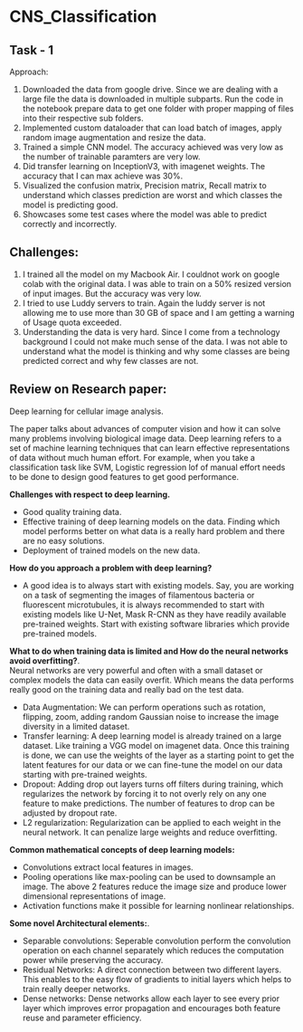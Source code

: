 # CNS_Classification

## Task - 1
Approach:
1. Downloaded the data from google drive. Since we are dealing with a large file the data is downloaded in multiple subparts. Run the code in the notebook prepare data to get one folder with proper mapping of files into their respective sub folders. 
2. Implemented custom dataloader that can load batch of images, apply random image augmentation and resize the data. 
3. Trained a simple CNN model. The accuracy achieved was very low as the number of trainable paramters are very low. 
4. Did transfer learning on InceptionV3, with imagenet weights. The accuracy that I can max achieve was 30%.
5. Visualized the confusion matrix, Precision matrix, Recall matrix to understand which classes prediction are worst and which classes the model is predicting good.
6. Showcases some test cases where the model was able to predict correctly and incorrectly.

## Challenges:
1. I trained all the model on my Macbook Air. I couldnot work on google colab with the original data. I was able to train on a 50% resized version of input images. But the accuracy was very low.
2. I tried to use Luddy servers to train. Again the luddy server is not allowing me to use more than 30 GB of space and I am getting a warning of Usage quota exceeded. 
3. Understanding the data is very hard. Since I come from a technology background I could not make much sense of the data. I was not able to understand what the model is thinking and why some classes are being predicted correct and why few classes are not. 


## Review on Research paper:

Deep learning for cellular image analysis.

The paper talks about advances of computer vision and how it can solve many problems involving biological image data. 
Deep learning refers to a set of machine learning techniques that can learn effective representations of data without much human effort. For example, when you take a classification task like SVM, Logistic regression lof of manual effort needs to be done to design good features to get good performance.  

**Challenges with respect to deep learning.**
* Good quality training data. 
* Effective training of deep learning models on the data. Finding which model performs better on what data is a really hard problem and there are no easy solutions.  
* Deployment of trained models on the new data. 

**How do you approach a problem with deep learning?**
* A good idea is to always start with existing models. Say, you are working on a task of segmenting the images of filamentous bacteria or fluorescent microtubules, it is always recommended to start with existing models like U-Net, Mask R-CNN as they have readily available pre-trained weights. Start with existing software libraries which provide pre-trained models.

**What to do when training data is limited and How do the neural networks avoid overfitting?**.   
Neural networks are very powerful and often with a small dataset or complex models the data can easily overfit. Which means the data performs really good on the training data and really bad on the test data.  
* Data Augmentation:
We can perform operations such as rotation, flipping, zoom, adding random Gaussian noise to increase the image diversity in a limited dataset.
* Transfer learning:
A deep learning model is already trained on a large dataset. Like training a VGG model on imagenet data. Once this training is done, we can use the weights of the layer as a starting point to get the latent features for our data or we can fine-tune the model on our data starting with pre-trained weights. 
* Dropout:
Adding drop out layers turns off filters during training, which regularizes the network by forcing it to not overly rely on any one feature to make predictions. The number of features to drop can be adjusted by dropout rate. 
* L2 regularization:
Regularization can be applied to each weight in the neural network. It can penalize large weights and reduce overfitting. 

**Common mathematical concepts of deep learning models:**   
* Convolutions extract local features in images. 
* Pooling operations like max-pooling can be used to downsample an image. 
The above 2 features reduce the image size and produce lower dimensional representations of image. 
* Activation functions make it possible for learning nonlinear relationships.
 
**Some novel Architectural elements:**. 
* Separable convolutions:
Seperable convolution perform the convolution operation on each channel separately which reduces the computation power while preserving the accuracy.
* Residual Networks:
A direct connection between two different layers. This enables to the easy flow of gradients to initial layers which helps to train really deeper networks. 
* Dense networks:
Dense networks allow each layer to see every prior layer which improves error propagation and encourages both feature reuse and parameter efficiency. 
